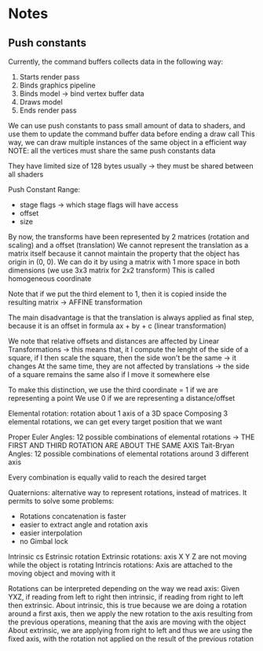 #  Notes

## Push constants

Currently, the command buffers collects data in the following way:
1. Starts render pass
2. Binds graphics pipeline
3. Binds model -> bind vertex buffer data
4. Draws model
5. Ends render pass

We can use push constants to pass small amount of data to shaders, and use them to update the command buffer data before ending a draw call
This way, we can draw multiple instances of the same object in a efficient way
NOTE: all the vertices must share the same push constants data

They have limited size of 128 bytes usually -> they must be shared between all shaders

Push Constant Range:
- stage flags -> which stage flags will have access
- offset
- size


By now, the transforms have been represented by 2 matrices (rotation and scaling) and a offset (translation)
We cannot represent the translation as a matrix itself because it cannot maintain the property that the
object has origin in (0, 0). We can do it by using a matrix with 1 more space in both dimensions (we use 3x3 matrix for 2x2 transform)
This is called homogeneous coordinate

Note that if we put the third element to 1, then it is copied inside the resulting matrix -> AFFINE transformation

The main disadvantage is that the translation is always applied as final step, because it is an offset in formula ax + by + c (linear transformation)

We note that relative offsets and distances are affected by Linear Transformations -> this means that, it I compute the lenght of the side of a square,
if I then scale the square, then the side won't be the same -> it changes
At the same time, they are not affected by translations -> the side of a square remains the same also if I move it somewhere else

To make this distinction, we use the third coordinate = 1 if we are representing a point
We use 0 if we are representing a distance/offset

Elemental rotation: rotation about 1 axis of a 3D space
Composing 3 elemental rotations, we can get every target position that we want

Proper Euler Angles: 12 possible combinations of elemental rotations -> THE FIRST AND THIRD ROTATION ARE ABOUT THE SAME AXIS
Tait-Bryan Angles: 12 possible combinations of elemental rotations around 3 different axis

Every combination is equally valid to reach the desired target

Quaternions: alternative way to represent rotations, instead of matrices. It permits to solve some problems:
- Rotations concatenation is faster
- easier to extract angle and rotation axis
- easier interpolation
- no Gimbal lock

Intrinsic cs Estrinsic rotation
Extrinsic rotations: axis X Y Z are not moving while the object is rotating
Intrincis rotations: Axis are attached to the moving object and moving with it

Rotations can be interpreted depending on the way we read axis: 
Given YXZ, if reading from left to right then intrinsic, if reading from right to left then extrinsic.
About intrinsic, this is true because we are doing a rotation around a first axis, then we apply the new rotation to the axis
resulting from the previous operations, meaning that the axis are moving with the object
About extrinsic, we are applying from right to left and thus we are using the fixed axis, with the rotation not applied on the result of the previous rotation

